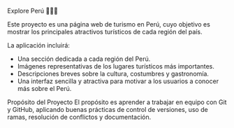  Explore Perú 🌄🇵🇪

Este proyecto es una página web de turismo en Perú, cuyo objetivo es mostrar los principales atractivos turísticos de cada región del país.  

La aplicación incluirá:  
-  Una sección dedicada a cada región del Perú.  
-  Imágenes representativas de los lugares turísticos más importantes.  
-  Descripciones breves sobre la cultura, costumbres y gastronomía.  
- Una interfaz sencilla y atractiva para motivar a los usuarios a conocer más sobre el Perú.  

Propósito del Proyecto
El propósito es aprender a trabajar en equipo con Git y GitHub, aplicando buenas prácticas de control de versiones, uso de ramas, resolución de conflictos y documentación. 